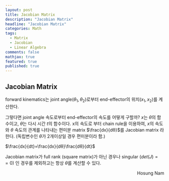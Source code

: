 ```yaml
---
layout: post
title: Jacobian Matrix
description: "Jacobian Matrix"
headline: "Jacobian Matrix"
categories: Math
tags: 
  - Matrix
  - Jacobian
  - Linear Algebra
comments: false
mathjax: true
featured: true
published: true
---
```


## Jacobian Matrix

forward kinematics는 joint angle($θ_1, θ_2$)로부터 end-effector의 위치($x_1, x_2$)를 계산한다.

그렇다면 joint angle 속도로부터 end-effector의 속도를 어떻게 구할까?
$x$는 $θ$의 함수이고,  $θ$는 다시 시간 $t$의 함수이다. 
x의 속도로 부터 chain rule을 이용하여,  $x$의 속도와 $θ$ 속도의 관계를 나타내는 편미분 matrix $\frac{dx}{dθ}$를 Jacobian matrix 라 한다. (독립변수인 $θ$가 2개이상일 경우 편미분이라 함.)

$\frac{dx}{dt}=\frac{dx}{dθ}\frac{dθ}{dt}$

Jacobian matrix가 full rank (square matrix)가 아닌 경우나 singular ($det(J)==0$) 인 경우를 제외하고는 항상 $θ$를 계산할 수 있다. 


<p align="right"> Hosung Nam <p>
